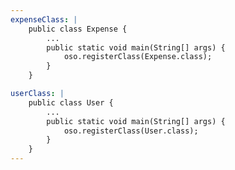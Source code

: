 ```yaml
---
expenseClass: |
    public class Expense {
        ...
        public static void main(String[] args) {
            oso.registerClass(Expense.class);
        }
    }

userClass: |
    public class User {
        ...
        public static void main(String[] args) {
            oso.registerClass(User.class);
        }
    }
---
```

